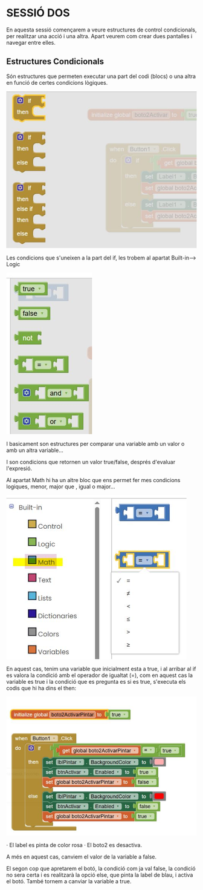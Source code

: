 # SESSIÓ DOS

En aquesta sessió començarem a veure estructures de control condicionals, per realitzar una acció i una altra. Apart veurem com crear dues pantalles i navegar entre elles.


## Estructures Condicionals

Són estructures que permeten executar una part del codi (blocs) o una altra en funció de certes condicions lògiques.

![Block condicional if](blockif.JPG)



Les condicions que s'uneixen a la part del if, les trobem al apartat Built-in--> Logic

![Operadors Logics dins un if](operadorsLogics.JPG)

I basicament son estructures per comparar una variable amb un valor o amb un altra variable...


I son condicions que retornen un valor true/false, després d'evaluar l'expresió.


Al apartat Math hi ha un altre bloc que ens permet fer mes condicions logiques, menor, major que , igual o major... 

![Operadors Logics dins un if MAth](operadorsLogics2.JPG)


En aquest cas, tenim una variable que inicialment esta a true, i al arribar al if es valora la condició amb el operador de igualtat (=), com en aquest cas la variable es true i la condició que es pregunta es si es true, s'executa els codis que hi ha dins el then:

![Exemple If](exempleIf.JPG)

· El label es pinta de color rosa
· El boto2 es desactiva.


A més en aquest cas, canviem el valor de la variable a false.

El segon cop que apretarem el botó, la condició com ja val false, la condició no sera certa i es realitzarà la opció else, que pinta la label de blau, i activa el botó.
També tornem a canviar la variable a true.

